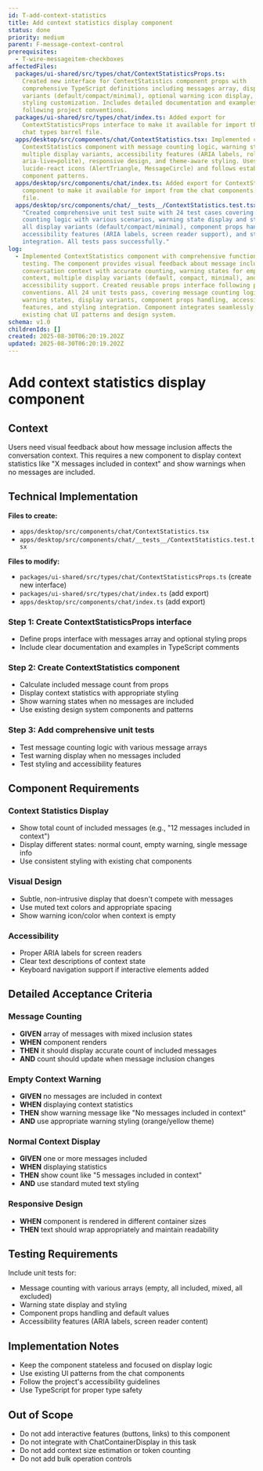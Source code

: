 ```yaml
---
id: T-add-context-statistics
title: Add context statistics display component
status: done
priority: medium
parent: F-message-context-control
prerequisites:
  - T-wire-messageitem-checkboxes
affectedFiles:
  packages/ui-shared/src/types/chat/ContextStatisticsProps.ts:
    Created new interface for ContextStatistics component props with
    comprehensive TypeScript definitions including messages array, display
    variants (default/compact/minimal), optional warning icon display, and
    styling customization. Includes detailed documentation and examples
    following project conventions.
  packages/ui-shared/src/types/chat/index.ts: Added export for
    ContextStatisticsProps interface to make it available for import through the
    chat types barrel file.
  apps/desktop/src/components/chat/ContextStatistics.tsx: Implemented complete
    ContextStatistics component with message counting logic, warning states,
    multiple display variants, accessibility features (ARIA labels, role=status,
    aria-live=polite), responsive design, and theme-aware styling. Uses
    lucide-react icons (AlertTriangle, MessageCircle) and follows established
    component patterns.
  apps/desktop/src/components/chat/index.ts: Added export for ContextStatistics
    component to make it available for import from the chat components barrel
    file.
  apps/desktop/src/components/chat/__tests__/ContextStatistics.test.tsx:
    "Created comprehensive unit test suite with 24 test cases covering: message
    counting logic with various scenarios, warning state display and styling,
    all display variants (default/compact/minimal), component props handling,
    accessibility features (ARIA labels, screen reader support), and styling
    integration. All tests pass successfully."
log:
  - Implemented ContextStatistics component with comprehensive functionality and
    testing. The component provides visual feedback about message inclusion in
    conversation context with accurate counting, warning states for empty
    context, multiple display variants (default, compact, minimal), and full
    accessibility support. Created reusable props interface following project
    conventions. All 24 unit tests pass, covering message counting logic,
    warning states, display variants, component props handling, accessibility
    features, and styling integration. Component integrates seamlessly with
    existing chat UI patterns and design system.
schema: v1.0
childrenIds: []
created: 2025-08-30T06:20:19.202Z
updated: 2025-08-30T06:20:19.202Z
---
```


# Add context statistics display component

## Context

Users need visual feedback about how message inclusion affects the conversation context. This requires a new component to display context statistics like "X messages included in context" and show warnings when no messages are included.

## Technical Implementation

**Files to create:**

- `apps/desktop/src/components/chat/ContextStatistics.tsx`
- `apps/desktop/src/components/chat/__tests__/ContextStatistics.test.tsx`

**Files to modify:**

- `packages/ui-shared/src/types/chat/ContextStatisticsProps.ts` (create new interface)
- `packages/ui-shared/src/types/chat/index.ts` (add export)
- `apps/desktop/src/components/chat/index.ts` (add export)

### Step 1: Create ContextStatisticsProps interface

- Define props interface with messages array and optional styling props
- Include clear documentation and examples in TypeScript comments

### Step 2: Create ContextStatistics component

- Calculate included message count from props
- Display context statistics with appropriate styling
- Show warning states when no messages are included
- Use existing design system components and patterns

### Step 3: Add comprehensive unit tests

- Test message counting logic with various message arrays
- Test warning display when no messages included
- Test styling and accessibility features

## Component Requirements

### Context Statistics Display

- Show total count of included messages (e.g., "12 messages included in context")
- Display different states: normal count, empty warning, single message info
- Use consistent styling with existing chat components

### Visual Design

- Subtle, non-intrusive display that doesn't compete with messages
- Use muted text colors and appropriate spacing
- Show warning icon/color when context is empty

### Accessibility

- Proper ARIA labels for screen readers
- Clear text descriptions of context state
- Keyboard navigation support if interactive elements added

## Detailed Acceptance Criteria

### Message Counting

- **GIVEN** array of messages with mixed inclusion states
- **WHEN** component renders
- **THEN** it should display accurate count of included messages
- **AND** count should update when message inclusion changes

### Empty Context Warning

- **GIVEN** no messages are included in context
- **WHEN** displaying context statistics
- **THEN** show warning message like "No messages included in context"
- **AND** use appropriate warning styling (orange/yellow theme)

### Normal Context Display

- **GIVEN** one or more messages included
- **WHEN** displaying statistics
- **THEN** show count like "5 messages included in context"
- **AND** use standard muted text styling

### Responsive Design

- **WHEN** component is rendered in different container sizes
- **THEN** text should wrap appropriately and maintain readability

## Testing Requirements

Include unit tests for:

- Message counting with various arrays (empty, all included, mixed, all excluded)
- Warning state display and styling
- Component props handling and default values
- Accessibility features (ARIA labels, screen reader content)

## Implementation Notes

- Keep the component stateless and focused on display logic
- Use existing UI patterns from the chat components
- Follow the project's accessibility guidelines
- Use TypeScript for proper type safety

## Out of Scope

- Do not add interactive features (buttons, links) to this component
- Do not integrate with ChatContainerDisplay in this task
- Do not add context size estimation or token counting
- Do not add bulk operation controls
